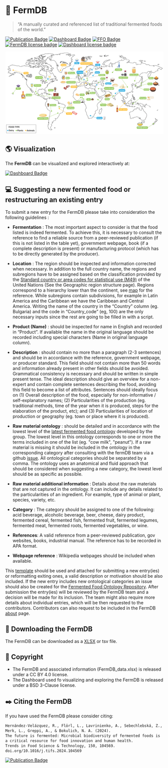 # 🧀 FermDB 
> “A manually curated and referenced list of traditional fermented foods of the world.”

[![Publication Badge](https://img.shields.io/badge/Publication-Trends_in_Food_Science_%26_Technology-red?style=flat)](https://doi.org/10.1016/j.tifs.2024.104569)
[![Dashboard Badge](https://img.shields.io/badge/Interactive-Dashboard-blue?style=flat&link=https%3A%2F%2Fbokulich-lab.github.io%2FFermDB%2F)](https://bokulich-lab.github.io/FermDB/)
[![FFO Badge](https://img.shields.io/badge/FFO-Fermented%20Food%20Ontology-green?style=flat&logo=github)](https://github.com/bokulich-lab/Fermented-Food-Ontologies)
[![FermDB license badge](https://img.shields.io/badge/FermDB%20License-CC%20BY%204.0-blue?style=flat)](https://github.com/bokulich-lab/FermDB/blob/main/LICENSE_database.txt)
[![Dashboard  license badge](https://img.shields.io/badge/Dashboard%20License-BSD%203%20Clause-blue?style=flat)](https://github.com/bokulich-lab/FermDB/blob/main/LICENSE)

![Map figure](Figure1-map.png)
<br>

## 🌎 Visualization
The **FermDB** can be visualized and explored interactively at:

[![Dashboard Badge](https://img.shields.io/badge/Interactive-Dashboard-blue?style=flat&link=https%3A%2F%2Fbokulich-lab.github.io%2FFermDB%2F)](https://bokulich-lab.github.io/FermDB/)


## 💻 Suggesting a new fermented food or restructuring an existing entry
To submit a new entry for the FermDB please take into consideration the following guidelines :
<br>

- **Fermentation** : The most important aspect to consider is that the food listed is indeed fermented. To achieve this, it is necessary to consult the reference to find a reliable source from a peer-reviewed publication (if this is not listed in the table  yet), government webpage, book (if a complete description is present) or manufacturing protocol (which has to be directly generated by the producer). 

- **Location** : The region should be inspected and information corrected when necessary. In addition to the full country name, the regions and subregions have to be assigned based on the classification provided by the [Standard country or area codes for statistical use (M49)](https://unstats.un.org/unsd/methodology/m49/) of the United Nations (See the Geographic region structure page). Regions correspond to a hierarchy lower than the continent, see [map](https://unstats.un.org/sdgs/indicators/regional-groups/) for the reference. While subregions contain subdivisions, for example in Latin America and the Caribbean we have the Caribbean and Central America. Writing the name of the country in the “Country” column (eg. Bulgaria) and the code in “Country_code” (eg, 100) are the only necessary inputs since the rest are going to be filled in with a script.

- **Product (Name)** : should be inspected for name in English and recorded in “Product”. If available the name in the original language should be recorded including special characters (Name in original language column).

- **Description** : should contain no more than a paragraph (2-3 sentences) and should be in accordance with the reference, government webpage, or producer standard. This field should not contain more than 50 words and information already present in other fields should be avoided. Grammatical consistency is necessary and should be written in simple present tense. The ideal description should give an overview for a non-expert and contain complete sentences describing the food,  avoiding this field to become a list of attributes. Sentences should ideally focus on (1) Overall description of the food, especially for non-informative / self-explanatory names; (2) Particularities of the production (eg. traditional methods, time of the year when it is produced, steps for the elaboration of the product, etc); and (3) Particularities of location of production or geography (eg. town or place where it is produced).

- **Raw material ontology** : should be detailed and in accordance with the lowest level of the [latest fermented food ontology](https://github.com/bokulich-lab/Fermented-Food-Ontologies/blob/main/fermented_food_ontology.py) developed by the group. The lowest level in this ontology corresponds to one or more the terms included in one of the list (eg. "cow milk", "peanut"). If a raw material is missing it should be included in the ontology in the corresponding category after consulting with the fermDB team via a github [issue](https://github.com/bokulich-lab/Fermented-Food-Ontologies/tree/main). All ontological categories should be separated by a comma. The ontology uses an anatomical and fluid approach that should be considered when suggesting a new category, the lowest level should be as specific as possible.

- **Raw material additional information** : Details about the raw materials that are not captured in the ontology. It can include any details related to the particularities of an ingredient. For example, type of animal or plant, species, variety, etc.

- **Category** : The category should be assigned to one of the following: acid beverage, alcoholic beverage, beer, cheese, dairy product, fermented cereal, fermented fish, fermented fruit, fermented legumes, fermented meat, fermented roots, fermented vegetables, or wine.

- **References**: A valid reference from a peer-reviewed publication, gov websites, books, industrial manual. The reference has to be recorded in APA format.

- **Webpage reference** : Wikipedia webpages should be included when available.

This [template](https://docs.google.com/spreadsheets/d/15SadRPKCl3FXqv0erFPjhznRbReGbxtU5F0H06GFYnI/edit?usp=sharing) should be used and attached for submitting a new entry(ies) or reformatting exiting ones, a valid description or motivation should be also included. If the new entry includes new ontological categories an issue should also be created for the [Fermented Food Ontology Repository](https://github.com/bokulich-lab/Fermented-Food-Ontologies).
After submission the entry(ies) will be reviewed by the FermDB team and a decision will be made for its inclusion. The team might also require more details about individual entries, which will be then requested to the contributors. Contributors can also request to be included in the FermDB [about](https://bokulich-lab.github.io/FermDB/#about) page.


 
##  💾 Downloading the FermDB
The FermDB can be downloaded as a [XLSX](https://github.com/bokulich-lab/FermDB/blob/main/FermDB_data.xlsx) or tsv file.

##  📄 Copyright
- The FermDB and associated information (FermDB_data.xlsx) is released under a CC BY 4.0 license.
- The Dashboard used fo visualizing and exploring the FermDB is released under a BSD 3-Clause license.

## ✒️ Citing the FermDB
If you have used the FermDB please consider citing:

```
Hernández-Velázquez, R., Flörl, L., Lavrinienko, A., Sebechlebská, Z., Merk, L., Greppi, A., & Bokulich, N. A. (2024).
The future is fermented: Microbial biodiversity of fermented foods is a critical resource for food innovation and human health.
Trends in Food Science & Technology, 150, 104569. doi.org/10.1016/j.tifs.2024.104569
```

[![Publication Badge](https://img.shields.io/badge/Publication-Trends_in_Food_Science_%26_Technology-red?style=flat)](https://doi.org/10.1016/j.tifs.2024.104569)
